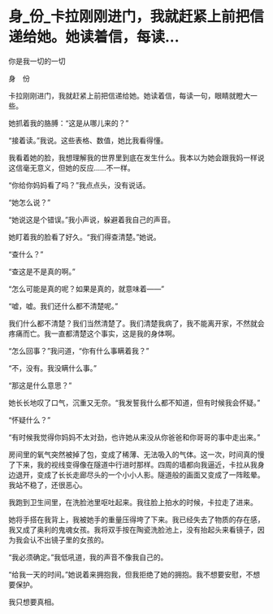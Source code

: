# 身_份_卡拉刚刚进门，我就赶紧上前把信递给她。她读着信，每读...

你是我一切的一切

身　份

卡拉刚刚进门，我就赶紧上前把信递给她。她读着信，每读一句，眼睛就瞪大一些。

她抓着我的胳膊：“这是从哪儿来的？”

“接着读。”我说。这些表格、数值，她比我看得懂。

我看着她的脸，我想理解我的世界里到底在发生什么。我本以为她会跟我妈一样说这信毫无意义，但她的反应……不一样。

“你给你妈妈看了吗？”我点点头，没有说话。

“她怎么说？”

“她说这是个错误。”我小声说，躲避着我自己的声音。

她盯着我的脸看了好久。“我们得查清楚。”她说。

“查什么？”

“查这是不是真的啊。”

“怎么可能是真的呢？如果是真的，就意味着——”

“嘘，嘘。我们还什么都不清楚呢。”

我们什么都不清楚？我们当然清楚了。我们清楚我病了，我不能离开家，不然就会疼痛而亡。我一直都清楚这个事实，这是我的身体啊。

“怎么回事？”我问道，“你有什么事瞒着我？”

“不，没有。我没瞒什么事。”

“那这是什么意思？”

她长长地叹了口气，沉重又无奈。“我发誓我什么都不知道，但有时候我会怀疑。”

“怀疑什么？”

“有时候我觉得你妈妈不太对劲，也许她从来没从你爸爸和你哥哥的事中走出来。”

房间里的氧气突然被掉了包，变成了稀薄、无法吸入的气体。这一次，时间真的慢了下来，我的视线变得像在隧道中行进时那样。四周的墙都向我逼近，卡拉从我身边退开，变成了长长走廊尽头的一个小小人影。隧道般的画面又变成了一阵眩晕。我站不稳了，还很恶心。

我跑到卫生间里，在洗脸池里呕吐起来。我往脸上拍水的时候，卡拉走了进来。

她将手搭在我背上，我被她手的重量压得垮了下来。我已经失去了物质的存在感，我又成了奥利的鬼魂女孩。我将双手按在陶瓷洗脸池上，没有抬起头来看镜子，因为我会认不出镜子里的女孩的。

“我必须确定。”我低吼道，我的声音不像我自己的。

“给我一天的时间。”她说着来拥抱我，但我拒绝了她的拥抱。我不想要安慰，不想要保护。

我只想要真相。